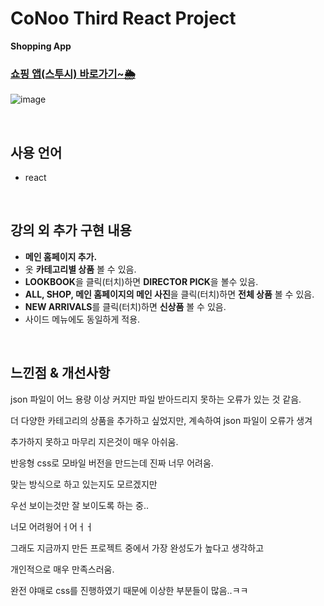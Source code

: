 # CoNoo Third React Project

**Shopping App**

### **[쇼핑 앱(스투시) 바로가기~🌦](https://stussy-react-router-final.vercel.app/)**
![image](https://images.onthelook.co.kr/b/h9qsoq74Ch1JjDwfRPBYqL.jpeg)

<br>

## 사용 언어
* react

<br>

## 강의 외 추가 구현 내용
* **메인 홈페이지 추가.**
* 옷 **카테고리별 상품** 볼 수 있음.
* **LOOKBOOK**을 클릭(터치)하면 **DIRECTOR PICK**을 볼수 있음.
* **ALL, SHOP, 메인 홈페이지의 메인 사진**을 클릭(터치)하면 **전체 상품** 볼 수 있음.
* **NEW ARRIVALS**를 클릭(터치)하면 **신상품** 볼 수 있음.
* 사이드 메뉴에도 동일하게 적용.

<br>

## **느낀점 & 개선사항**
json 파일이 어느 용량 이상 커지만 파일 받아드리지 못하는 오류가 있는 것 같음.

더 다양한 카테고리의 상품을 추가하고 싶었지만, 계속하여 json 파일이 오류가 생겨

추가하지 못하고 마무리 지은것이 매우 아쉬움.

반응형 css로 모바일 버전을 만드는데 진짜 너무 어려움.

맞는 방식으로 하고 있는지도 모르겠지만

우선 보이는것만 잘 보이도록 하는 중..

너모 어려웡어ㅓ어ㅓㅓ

그래도 지금까지 만든 프로젝트 중에서 가장 완성도가 높다고 생각하고

개인적으로 매우 만족스러움.

완전 야매로 css를 진행하였기 때문에 이상한 부분들이 많음..ㅋㅋ
